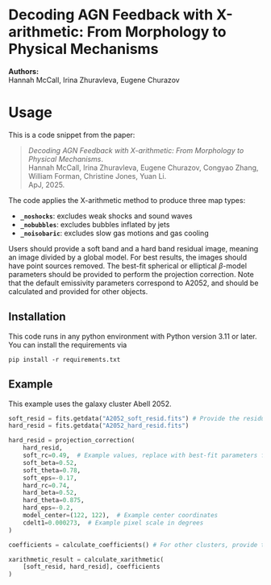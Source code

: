 # Decoding AGN Feedback with X-arithmetic: From Morphology to Physical Mechanisms

**Authors:**  
Hannah McCall, Irina Zhuravleva, Eugene Churazov

# Usage

This is a code snippet from the paper:
> _Decoding AGN Feedback with X-arithmetic: From Morphology to Physical Mechanisms_.  
> Hannah McCall, Irina Zhuravleva, Eugene Churazov, Congyao Zhang, William Forman, Christine Jones, Yuan Li.  
> ApJ, 2025.

The code applies the X-arithmetic method to produce three map types:
- **`_noshocks`**: excludes weak shocks and sound waves  
- **`_nobubbles`**: excludes bubbles inflated by jets  
- **`_noisobaric`**: excludes slow gas motions and gas cooling  

Users should provide a soft band and a hard band residual image, meaning an image divided by a global model. For best results, the images should have point sources removed. The best-fit spherical or elliptical $\beta$-model parameters should be provided to perform the projection correction. Note that the default emissivity parameters correspond to A2052, and should be calculated and provided for other objects.

## Installation
This code runs in any python environment with Python version 3.11 or later. You can install the requirements via
```
pip install -r requirements.txt
```

## Example

This example uses the galaxy cluster Abell 2052.


```python
soft_resid = fits.getdata("A2052_soft_resid.fits") # Provide the residual images with point sources removed for your cluster
hard_resid = fits.getdata("A2052_hard_resid.fits")

hard_resid = projection_correction(
    hard_resid,
    soft_rc=0.49,  # Example values, replace with best-fit parameters for your cluster
    soft_beta=0.52,
    soft_theta=0.78,
    soft_eps=-0.17,
    hard_rc=0.74,
    hard_beta=0.52,
    hard_theta=0.875,
    hard_eps=-0.2,
    model_center=(122, 122),  # Example center coordinates
    cdelt1=0.000273,  # Example pixel scale in degrees
)

coefficients = calculate_coefficients() # For other clusters, provide the emissivity parameters

xarithmetic_result = calculate_xarithmetic(
    [soft_resid, hard_resid], coefficients
)
```